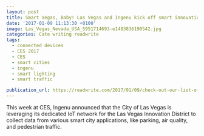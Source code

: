 ```yaml
---
layout: post
title: Smart Vegas, Baby! Las Vegas and Ingenu kick off smart innovation district
date: '2017-01-09 11:13:30 +0100'
image: Las_Vegas_Nevada_USA_5951714693-e1483836190542.jpg
categories: Cate writing readwrite
tags:
  - connected devices
  - CES 2017
  - CES
  - smart cities
  - ingenu
  - smart lighting
  - smart traffic

publication_url: https://readwrite.com/2017/01/09/check-out-our-list-of-tech-hits-and-misses-from-ces-2017-dl1/
---
```

This week at CES, Ingenu announced that the City of Las Vegas is leveraging its dedicated IoT network for the Las Vegas Innovation District to collect data from various smart city applications, like parking, air quality, and pedestrian traffic.
